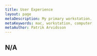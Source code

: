 ```yaml
---
title: User Experience
layout: page
metaDescription: My primary workstation.
metaKeywords: mac, workstation, computer
metaAuthor: Patrik Arvidsson
---
```


## N/A
